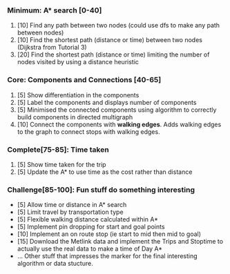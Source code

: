 ### Minimum: A* search [0-40] 
1. [10] Find any path between two nodes (could use dfs to make any path between nodes)
2. [10] Find the shortest path (distance or time) between two nodes (Dijkstra from Tutorial 3)
3. [20] Find the shortest path (distance or time) limiting the number of nodes visited by using a distance heuristic

### Core: Components and Connections [40-65]
1. [5] Show differentiation in the components
2. [5] Label the components and displays number of components
3. [5] Minimised the connected components using algorithm to correctly build components in directed multigraph
4. [10] Connect the components with **walking edges**. Adds walking edges to the graph to connect stops with walking edges.

### Complete[75-85]: Time taken
1. [5] Show time taken for the trip
2. [5] Update the A* to use time as the cost rather than distance

### Challenge[85-100]: Fun stuff do something interesting
* [5] Allow time or distance in A* search
* [5] Limit travel by transportation type
* [5] Flexible walking distance calculated within A*
* [5] Implement pin dropping for start and goal points
* [10] Implement an on route stop (ie start to mid then mid to goal)
* [15] Download the Metlink data and implement the Trips and Stoptime to actually use the real data to make a time of Day A*
* ... Other stuff that impresses the marker for the final interesting algorithm or data stucture.

